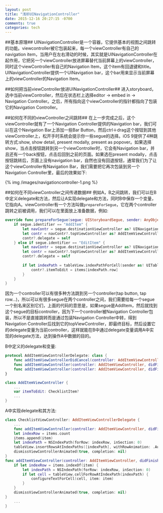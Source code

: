 ```yaml
---
layout: post
title: "浅析UINavigationController"
date: 2015-12-16 20:27:15 -0700
comments: true
categories: tech 
---
```

##基本原理##
UINavigationController是一个容器，它提供基本的视图之间跳转的功能。viewcontroller被它包装起来，每一个viewController有自己的navigation item，当用户在左右滑动的时候，其实就是UINavigationController在起作用，它把另一个viewController放进屏幕替代当前屏幕上的viewController，同时这个viewController有自己的Navigation Item，这个item有回退键和title。UINavigationController提供一个UINavigation bar，这个bar用来显示当前屏幕上的viewController的Navigation Item。

##如何把当前viewController放进UINavigationController##
进入storyboard，选中当前viewController，然后在状态栏上选择editor -> embed in -> Navigation Controller。之后，所有指向这个viewController的指针都指向了包装它的Navigation Controller。

##如何在不同的viewController之间跳转##
在上一步完成之后，这个viewController就有了一个Navigation Controller提供的Navigation bar，我们可以在这个Navigation Bar上添加一些Bar Button，然后ctrl＋drag这个按钮到其他viewController上，松开手时系统会提示你一些segue的选择。iOS 9提供了4种跳转方式:show, show detail, present modally, present as popover。如果选择show，当点击按钮跳转到另一个viewController时，它会有Navigation bar，并且还有一个back按钮，点击后回到之前的页面。如果选在present modally，点击按钮跳转后，页面上没有navigation bar，自然也没有回退按钮，通常我们为了让这个viewController有Navigation Bar，我们需要把它再次包装到另一个Navigation Controller里，最后的效果如下:

{% img /images/navigationcontroller-1.png %}

##如何在不同viewController之间传递数据##
例如A，B之间跳转，我们可以在B中定义delegate和方法，然后让A实现delegate和方法，同时B中保存一个变量，它指向A。viewController有一个方法叫做`prepareForSegue`，它在两个controller跳转之前被调用，我们可以在里面放上准备数据，例如:

```swift
override func prepareForSegue(segue: UIStoryboardSegue, sender: AnyObject?) {
    if segue.identifier == "AddItem" {
        let navContr = segue.destinationViewController as? UINavigationController
        let contr = navContr?.topViewController as? AddItemViewController
        contr?.delegate = self
    } else if segue.identifier == "EditItem" {
        let navContr = segue.destinationViewController as? UINavigationController
        let contr = navContr?.topViewController as? AddItemViewController
        contr?.delegate = self
        
        if let indexPath = tableView.indexPathForCell(sender as! UITableViewCell) {
            contr?.itemToEdit = items[indexPath.row]
        }
    }
}
```

因为一个controller可以有很多种方法跳到另一个controller(tap button, tap row...)，所以可以有很多segue在两个controller之间，我们需要给每一个segue一个别名来区别它们，上面的代码的意思是，如果segue是AddItem，然后就找到这个segue的目标controller，因为下一个controller被Navigation Controller包装，所以不是直接跳转而是通过包装Navigation Controller中转，得到Navigation Controller后找到它的topViewController，即最终目标，然后设置它的delegate变量为当前controller，这样就能在B中通过delegate变量调用A中实现的delegate方法，达到操作A中数据的目的。

B中定义的delegate和变量:

```swift
protocol AddItemViewControllerDelegate: class {
    func addItemViewControllerDidCancel(controller: AddItemViewController)
    func addItemViewController(controller: AddItemViewController, didFinishAddingItem item: ChecklistItem)
    func addItemViewController(controller: AddItemViewController, didFinishEditingItem item: ChecklistItem)
}

class AddItemViewController {
	...
	var itemToEdit: ChecklistItem?
    ...
}
```

A中实现delegate和其方法:

```swift
class ChecklistViewController: AddItemViewControllerDelegate {
	...
	func addItemViewController(controller: AddItemViewController, didFinishAddingItem item: ChecklistItem) {
    let indexRow = items.count
    items.append(item)
    let indexPath = NSIndexPath(forRow: indexRow, inSection: 0)
    tableView.insertRowsAtIndexPaths([indexPath], withRowAnimation: .Automatic)
    dismissViewControllerAnimated(true, completion: nil)
}
func addItemViewController(controller: AddItemViewController, didFinishEditingItem item: ChecklistItem) {
    if let indexRow = items.indexOf(item) {
        let indexPath = NSIndexPath(forRow: indexRow, inSection: 0)
        if let cell = tableView.cellForRowAtIndexPath(indexPath) {
            configureTextForCell(cell, item: item)
        }
    }
    dismissViewControllerAnimated(true, completion: nil)
}
	...
}
```